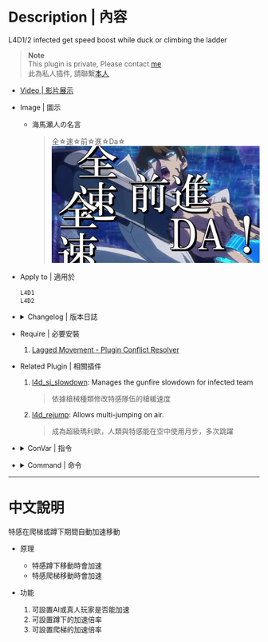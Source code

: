 # Description | 內容
L4D1/2 infected get speed boost while duck or climbing the ladder

> __Note__ <br/>
This plugin is private, Please contact [me](https://github.com/fbef0102/Game-Private_Plugin#私人插件列表-private-plugins-list)<br/>
此為私人插件, 請聯繫[本人](https://github.com/fbef0102/Game-Private_Plugin#私人插件列表-private-plugins-list)

* [Video | 影片展示](https://youtu.be/1-6phGIURTg)

* Image | 圖示
	* 海馬瀬人の名言
        > 全☆速☆前☆進☆Da☆
        <br/>![l4d_infected_speed_boost_1](image/l4d_infected_speed_boost_1.jpg)

* Apply to | 適用於
    ```
    L4D1
    L4D2
    ```

* <details><summary>Changelog | 版本日誌</summary>

	* v1.0
	    * Initial Release
</details>

* Require | 必要安裝
	1. [Lagged Movement - Plugin Conflict Resolver](https://forums.alliedmods.net/showthread.php?p=2792637)

* Related Plugin | 相關插件
	1. [l4d_si_slowdown](/Plugin_插件/Special_Infected_特感/l4d_si_slowdown): Manages the gunfire slowdown for infected team
        > 依據槍械種類修改特感隊伍的槍緩速度

	2. [l4d_rejump](/Plugin_插件/Nothing_Impossible_無理改造版/l4d_rejump): Allows multi-jumping on air.
        > 成為超級瑪利歐，人類與特感能在空中使用月步，多次跳躍

* <details><summary>ConVar | 指令</summary>

	* cfg/sourcemod/l4d_infected_speed_boost.cfg
        ```php
        // If 1, AI infected can use duck speed boost .
        l4d_infected_duck_ai "1"

        // Which zombie class can boost duck speed? 0=All, 1=Smoker, 2=Boomer, 4=Hunter, 8=Spitter, 16=Jockey, 32=Charger, 128=Tank. Add numbers together.
        l4d_infected_duck_flags "0"

        // If 1, Real infected Player can use duck speed boost.
        l4d_infected_duck_real_player "1"

        // Set infected duck speed boost multiper.
        l4d_infected_duck_speed_boost "2.5"

        // If 1, AI infected can use ladder speed boost.
        l4d_infected_ladder_ai "1"

        // Which zombie class can boost ladder speed? 0=All, 1=Smoker, 2=Boomer, 4=Hunter, 8=Spitter, 16=Jockey, 32=Charger, 128=Tank. Add numbers together.
        l4d_infected_ladder_flags "0"

        // If 1, Real infected player can use ladder speed boost.
        l4d_infected_ladder_real_player "1"

        // Set infected ladder speed boost multiper.
        l4d_infected_ladder_speed_boost "2.5"

        // 0=Plugin off, 1=Plugin on.
        l4d_infected_speed_allow "1"

        // Turn on the plugin in these game modes, separate by commas (no spaces). (Empty = all).
        l4d_infected_speed_modes ""

        // Turn off the plugin in these game modes, separate by commas (no spaces). (Empty = none).
        l4d_infected_speed_modes_off ""

        // Turn on the plugin in these game modes. 0=All, 1=Coop, 2=Survival, 4=Versus, 8=Scavenge. Add numbers together.
        l4d_infected_speed_modes_tog "0"
        ```
</details>

* <details><summary>Command | 命令</summary>

	None
</details>

- - - -
# 中文說明
特感在爬梯或蹲下期間自動加速移動

* 原理
	* 特感蹲下移動時會加速
    * 特感爬梯移動時會加速

* 功能
	1. 可設置AI或真人玩家是否能加速
	2. 可設置蹲下的加速倍率
    3. 可設置爬梯的加速倍率
